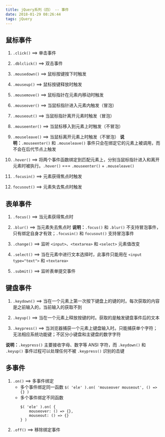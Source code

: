 ```yaml
---
title: jQuery系列（四） -- 事件
date: 2018-01-29 08:26:44
tags: jQuery
---
```

## 鼠标事件
1. ` .click() ` ==> 单击事件

2. ` .dblclick() ` ==> 双击事件

3. ` .mousedown() ` ==> 鼠标按键按下时触发

4. ` .mouseup() ` ==> 鼠标按键释放时触发

5. ` .mousemove() ` ==> 鼠标指针在元素内移动时触发

6. ` .mouseover() ` ==> 当鼠标指针进入元素内触发（冒泡）

7. ` .mouseout() ` ==> 当鼠标指针离开元素时触发（冒泡）

8. ` .mouseenter() ` ==> 当鼠标移入到元素上时触发（不冒泡）

9. ` .mouseleave() ` ==> 当鼠标离开元素上时触发（不冒泡）
**说明：**` .mouseenter() ` 和 ` .mouseleave() ` 事件只会在绑定它的元素上被调用，而不会在后代节点上触发
10. ` .hover() ` ==> 将两个事件函数绑定到匹配元素上，分别当鼠标指针进入和离开元素时被执行。` .hover() ` === ` .mouseenter() ` + ` .mouseleave() `

11. ` .focusin() ` ==> 元素获得焦点时触发
12. ` focusout() ` ==> 元素失去焦点时触发

## 表单事件
1. ` .focus() ` ==> 当元素获得焦点时
2. ` .blur() ` ==> 当元素失去焦点时
**说明：**` .focus() ` 和 ` .blur() ` 不支持冒泡事件，只有绑定自身才有效；` .focusin() ` 和 ` focusout() ` 支持冒泡事件

3. ` .change() ` ==> 监听 `<input>`、`<textarea>` 和 `<select>` 元素值改变

4. ` .select() ` ==> 当在元素中进行文本选择时，此事件只能用在 ` <input type="text"> ` 和 ` <textarea> `

5. ` .submit() ` ==> 监听表单提交事件

## 键盘事件
1. ` .keydown() ` ==> 当在一个元素上第一次按下键盘上的键的时。每次获取的内容是之前输入的，当前输入的获取不到

2. ` .keyup() ` ==> 当在一个元素上释放按键的时。获取的是触发键盘事件后的文本

3. ` .keypress() ` ==> 当浏览器捕获一个元素上键盘输入时。只能捕获单个字符；无法相应系统功能键；不区分小键盘和主键盘的数字字符

**说明：**` .keypress() ` 主要接收字母、数字等 ANSI 字符，而 ` .keydown() ` 和 ` .keyup() ` 事件过程可以处理任何不被 ` .keypress() ` 识别的击键

## 多事件
1. ` .on() ` ==> 多事件绑定
    - 多个事件绑定同一函数
        ` $( 'ele' ).on( 'mouseover mouseout', () => {} ) `
    - 多个事件绑定不同函数
        ```
        $( 'ele' ).on( {
            mouseover: () => {},
            mouseout: () => {}
        } ) 
        ```
2. ` .off() ` ==> 移除绑定事件
